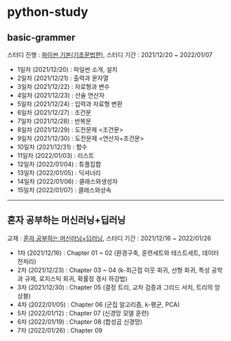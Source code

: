 # python-study
## **basic-grammer**
스터디 진행 : [파이썬 기본(기초문법편)](https://cafe.naver.com/codeuniv/51781), 스터디 기간 : 2021/12/20 ~ 2022/01/07
 - 1일차 (2021/12/20) : 파일썬 소개, 설치
 - 2일차 (2021/12/21) : 출력과 문자열
 - 3일차 (2021/12/22) : 자료형과 변수
 - 4일차 (2021/12/23) : 산술 연산자
 - 5일차 (2021/12/24) : 입력과 자료형 변환
 - 6일차 (2021/12/27) : 조건문
 - 7일차 (2021/12/28) : 반복문
 - 8일차 (2021/12/29) : 도전문제 <조건문>
 - 9일차 (2021/12/30) : 도전문제 <연산자+조건문>
 - 10일차 (2021/12/31) : 함수
 - 11일차 (2022/01/03) : 리스트
 - 12일차 (2022/01/04) : 튜플집합
 - 13일차 (2022/01/05) : 딕셔너리
 - 14일차 (2022/01/06) : 클래스와생성자
 - 15일차 (2022/01/07) : 클래스와상속
---
## **혼자 공부하는 머신러닝+딥러닝**
교재 : [혼자 공부하는 머신러닝+딥러닝](http://www.yes24.com/Product/Goods/96024871), 스터디 기간 : 2021/12/16 ~ 2022/01/26
 - 1차 (2021/12/16) : Chapter 01 ~ 02 (환경구축, 훈련세트와 테스트세트, 데이터 전처리)
 - 2차 (2021/12/23) : Chapter 03 ~ 04 (k-최근접 이웃 회귀, 선형 회귀, 특성 공학과 규제, 로지스틱 회귀, 확률정 경사 하강법)
 - 3차 (2021/12/30) : Chapter 05 (결정 트리, 교차 검증과 그리드 서치, 트리의 앙상블)
 - 4차 (2022/01/05) : Chapter 06 (군집 알고리즘, k-평균, PCA)
 - 5차 (2022/01/12) : Chapter 07 (신경망 모델 훈련)
 - 6차 (2022/01/19) : Chapter 08 (합성곱 신경망)
 - 7차 (2022/01/26) : Chapter 09